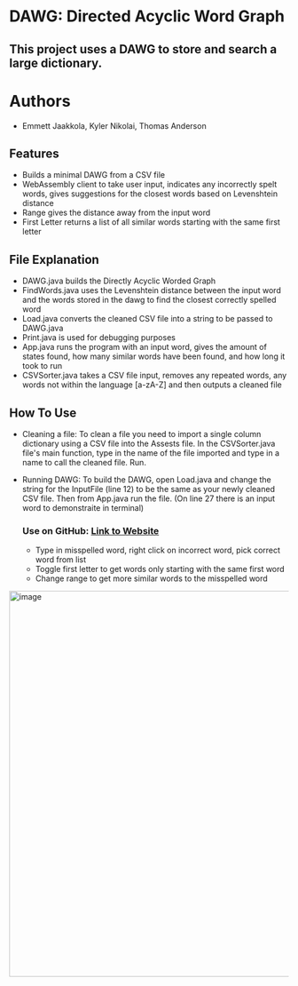 # DAWG: Directed Acyclic Word Graph 

## This project uses a DAWG to store and search a large dictionary.
# Authors
* Emmett Jaakkola, Kyler Nikolai, Thomas Anderson
  
## Features

* Builds a minimal DAWG from a CSV file
* WebAssembly client to take user input, indicates any incorrectly spelt words, 
gives suggestions for the closest words based on Levenshtein distance
* Range gives the distance away from the input word
* First Letter returns a list of all similar words starting with the same first letter

## File Explanation
* DAWG.java builds the Directly Acyclic Worded Graph
* FindWords.java uses the Levenshtein distance between the input word and the words stored in the dawg
to find the closest correctly spelled word
* Load.java converts the cleaned CSV file into a string to be passed to DAWG.java
* Print.java is used for debugging purposes
* App.java runs the program with an input word, gives the amount of states found, how many similar words have been found, and how long it took to run
* CSVSorter.java takes a CSV file input, removes any repeated words, any words not within the language [a-zA-Z] and then outputs a cleaned file

## How To Use

* Cleaning a file: To clean a file you need to import a single column dictionary using a CSV file into the Assests file. In the CSVSorter.java file's main function, type in the name of the file imported and type in a name to call the cleaned file. Run.

* Running DAWG: To build the DAWG, open Load.java and change the string for the InputFile (line 12) to be the same as your newly cleaned CSV file. Then from App.java run the file. (On line 27 there is an input word to demonstraite in terminal)

  ### Use on GitHub: <a href="https://kyler757.github.io/Spell-Checker/website/">Link to Website</a>

  * Type in misspelled word, right click on incorrect word, pick correct word from list
  * Toggle first letter to get words only starting with the same first word
  * Change range to get more similar words to the misspelled word

<img width="695" alt="image" src="https://github.com/user-attachments/assets/1b31afcd-a5c9-429c-a0d1-e98caa5ecf4b" />
